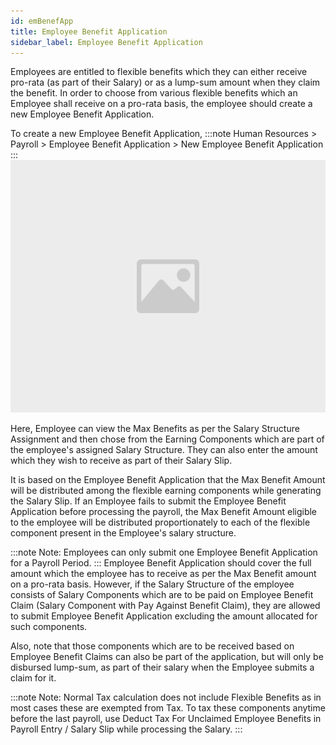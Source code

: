 ```yaml
---
id: emBenefApp
title: Employee Benefit Application
sidebar_label: Employee Benefit Application
---
```


Employees are entitled to flexible benefits which they can either receive pro-rata (as part of their Salary) or as a lump-sum amount when they claim the benefit. In order to choose from various flexible benefits which an Employee shall receive on a pro-rata basis, the employee should create a new Employee Benefit Application.

To create a new Employee Benefit Application,
:::note
Human Resources > Payroll > Employee Benefit Application > New Employee Benefit Application
:::
![image](images/image.jpg)

Here, Employee can view the Max Benefits as per the Salary Structure Assignment and then chose from the Earning Components which are part of the employee's assigned Salary Structure. They can also enter the amount which they wish to receive as part of their Salary Slip.

It is based on the Employee Benefit Application that the Max Benefit Amount will be distributed among the flexible earning components while generating the Salary Slip. If an Employee fails to submit the Employee Benefit Application before processing the payroll, the Max Benefit Amount eligible to the employee will be distributed proportionately to each of the flexible component present in the Employee's salary structure.

:::note
Note: Employees can only submit one Employee Benefit Application for a Payroll Period.
:::
Employee Benefit Application should cover the full amount which the employee has to receive as per the Max Benefit amount on a pro-rata basis. However, if the Salary Structure of the employee consists of Salary Components which are to be paid on Employee Benefit Claim (Salary Component with Pay Against Benefit Claim), they are allowed to submit Employee Benefit Application excluding the amount allocated for such components.

Also, note that those components which are to be received based on Employee Benefit Claims can also be part of the application, but will only be disbursed lump-sum, as part of their salary when the Employee submits a claim for it.

:::note
Note: Normal Tax calculation does not include Flexible Benefits as in most cases these are exempted from Tax. To tax these components anytime before the last payroll, use Deduct Tax For Unclaimed Employee Benefits in Payroll Entry / Salary Slip while processing the Salary.
:::
